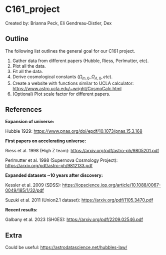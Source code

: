 # C161_project
Created by: Brianna Peck, Eli Gendreau-Distler, Dex

## Outline
The following list outlines the general goal for our C161 project.

1) Gather data from different papers (Hubble, Riess, Perlmutter, etc).
2) Plot all the data. 
3) Fit all the data.
4) Derive cosmological constants ($\Omega_{m,0}, \Omega_{\Lambda,0}, etc$).
5) Create a website with functions similar to UCLA calculator: https://www.astro.ucla.edu/~wright/CosmoCalc.html
6) (Optional) Plot scale factor for different papers.

## References
**Expansion of universe:**

Hubble 1929: https://www.pnas.org/doi/epdf/10.1073/pnas.15.3.168

**First papers on accelerating universe:** 

Riess et al. 1998 (High Z team): https://arxiv.org/pdf/astro-ph/9805201.pdf

Perlmutter et al. 1998 (Supernova Cosmology Project): https://arxiv.org/pdf/astro-ph/9812133.pdf

**Expanded datasets ~10 years after discovery:**

Kessler et al. 2009 (SDSS): https://iopscience.iop.org/article/10.1088/0067-0049/185/1/32/pdf

Suzuki et al. 2011 (Union2.1 dataset): https://arxiv.org/pdf/1105.3470.pdf

**Recent results:**

Galbany et al. 2023 (SH0ES): https://arxiv.org/pdf/2209.02546.pdf

## Extra

Could be useful: https://astrodatascience.net/hubbles-law/ 
